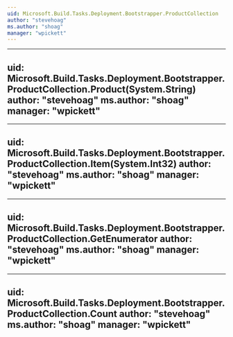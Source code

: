 ```yaml
---
uid: Microsoft.Build.Tasks.Deployment.Bootstrapper.ProductCollection
author: "stevehoag"
ms.author: "shoag"
manager: "wpickett"
---
```


---
uid: Microsoft.Build.Tasks.Deployment.Bootstrapper.ProductCollection.Product(System.String)
author: "stevehoag"
ms.author: "shoag"
manager: "wpickett"
---

---
uid: Microsoft.Build.Tasks.Deployment.Bootstrapper.ProductCollection.Item(System.Int32)
author: "stevehoag"
ms.author: "shoag"
manager: "wpickett"
---

---
uid: Microsoft.Build.Tasks.Deployment.Bootstrapper.ProductCollection.GetEnumerator
author: "stevehoag"
ms.author: "shoag"
manager: "wpickett"
---

---
uid: Microsoft.Build.Tasks.Deployment.Bootstrapper.ProductCollection.Count
author: "stevehoag"
ms.author: "shoag"
manager: "wpickett"
---
